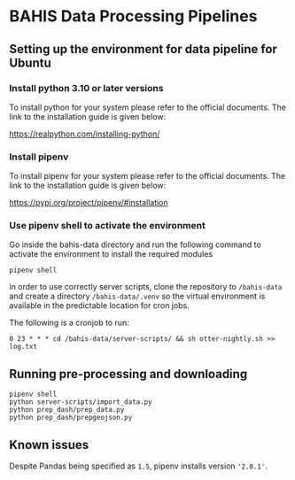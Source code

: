 # BAHIS Data Processing Pipelines

##  Setting up the environment for data pipeline for Ubuntu

###  Install python 3.10 or later versions
To install python for your system please refer to the official documents. The link to the installation guide is given below:

https://realpython.com/installing-python/

###  Install pipenv
To install pipenv for your system please refer to the official documents. The link to the installation guide is given below:

https://pypi.org/project/pipenv/#installation

###  Use pipenv shell to activate the environment
Go inside the bahis-data directory and run the following command to activate the environment to install the required modules

`pipenv shell`

in order to use correctly server scripts, clone the repository to `/bahis-data` and create a directory `/bahis-data/.venv` so the virtual environment is available in the predictable location for cron jobs.

The following is a cronjob to run:
```
0 23 * * * cd /bahis-data/server-scripts/ && sh otter-nightly.sh >> log.txt
```

## Running pre-processing and downloading
```
pipenv shell
python server-scripts/import_data.py
python prep_dash/prep_data.py
python prep_dash/prepgeojson.py
```

## Known issues
Despite Pandas being specified as `1.5`, pipenv installs version `'2.0.1'`.
